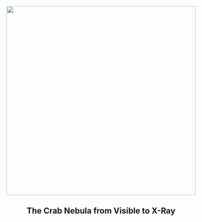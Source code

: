 
<p align="center"><img src="https://apod.nasa.gov/apod/image/2407/Crab_MultiChandra_960.jpg" width="500" height="500"></p>
<h2 align="center"> The Crab Nebula from Visible to X-Ray </h2>
